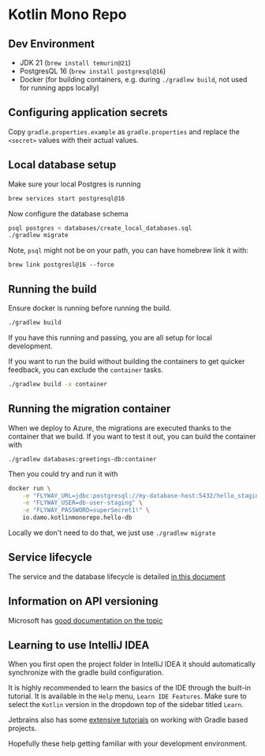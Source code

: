 # Kotlin Mono Repo

## Dev Environment

 * JDK 21 (`brew install temurin@21`)
 * PostgresQL 16 (`brew install postgresql@16`)
 * Docker (for building containers, e.g. during `./gradlew build`, not used for running apps locally)

## Configuring application secrets

Copy `gradle.properties.example` as `gradle.properties` and replace the `<secret>` values with their actual values.

## Local database setup

Make sure your local Postgres is running
```bash
brew services start postgresql@16
```

Now configure the database schema
```bash
psql postgres < databases/create_local_databases.sql
./gradlew migrate
```

Note, `psql` might not be on your path, you can have homebrew link it with:
```
brew link postgresl@16 --force
```

## Running the build

Ensure docker is running before running the build.

```bash
./gradlew build
```

If you have this running and passing, you are all setup for local development.

If you want to run the build without building the containers to get quicker feedback,
you can exclude the `container` tasks.

```bash
./gradlew build -x container
```

## Running the migration container

When we deploy to Azure, the migrations are executed thanks to the container that we build. If you want to test it out,
you can build the container with
```
./gradlew databases:greetings-db:container
```

Then you could try and run it with
```bash
docker run \
    -e "FLYWAY_URL=jdbc:postgresql://my-database-host:5432/hello_staging" \
    -e "FLYWAY_USER=db-user-staging" \
    -e "FLYWAY_PASSWORD=superSecret1!" \
    io.damo.kotlinmonorepo.hello-db
```

Locally we don't need to do that, we just use `./gradlew migrate`

## Service lifecycle

The service and the database lifecycle is detailed [in this document](./docs/SERVICE_LIFECYCLE.md)

## Information on API versioning

Microsoft has [good documentation on the topic](https://learn.microsoft.com/en-us/aspnet/core/grpc/versioning)

## Learning to use IntelliJ IDEA

When you first open the project folder in IntelliJ IDEA
it should automatically synchronize with the gradle build configuration.

It is highly recommended to learn the basics of the IDE through the built-in tutorial.
It is available in the `Help` menu, `Learn IDE Features`.
Make sure to select the `Kotlin` version in the dropdown top of the sidebar titled `Learn`.

Jetbrains also has some
[extensive tutorials](https://www.jetbrains.com/guide/java/tutorials/working-with-gradle/introduction/)
on working with Gradle based projects.

Hopefully these help getting familiar with your development environment.
